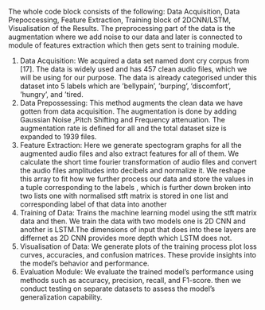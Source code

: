 The whole code block consists of the following: Data Acquisition, Data Prepoccessing, Feature Extraction, Training block of 2DCNN/LSTM, Visualisation of the Results. 
The preprocessing part of the data is the augmentation where we add noise to our data and later is connected to module of features extraction which then gets sent to training
module. 
1) Data Acquisition: We acquired a data set named
dont cry corpus from [17]. The data is widely used and has
457 clean audio files, which we will be using for our purpose.
The data is already categorised under this dataset into 5 labels
which are ’bellypain’, ’burping’, ’discomfort’, ’hungry’, and
’tired.
2) Data Prepossessing: This method augments the clean
data we have gotten from data acquisition. The augmentation is
done by adding Gaussian Noise ,Pitch Shifting and Frequency
attenuation. The augmentation rate is defined for all and the
total dataset size is expanded to 1939 files.
3) Feature Extraction: Here we generate spectogram
graphs for all the augmented audio files and also extract
features for all of them. We calculate the short time fourier
transformation of audio files and convert the audio files
amplitudes into decibels and normalize it. We reshape this
array to fit how we further process our data and store the
values in a tuple corresponding to the labels , which is further
down broken into two lists one with normalised stft matrix
is stored in one list and corresponding label of that data into
another
4) Training of Data: Trains the machine learning model
using the stft matrix data and then. We train the data with two
models one is 2D CNN and another is LSTM.The dimensions
of input that does into these layers are differnet as 2D CNN
provides more depth which LSTM does not.
5) Visualisation of Data: We generate plots of the training
process plot loss curves, accuracies, and confusion matrices.
These provide insights into the model’s behavior and
performance.
6) Evaluation Module: We evaluate the trained model’s
performance using methods such as accuracy, precision, recall,
and F1-score. then we conduct testing on separate datasets to
assess the model’s generalization capability.

